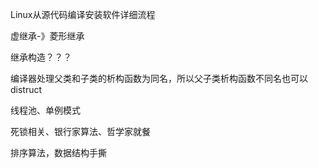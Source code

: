 Linux从源代码编译安装软件详细流程

虚继承-》菱形继承

继承构造？？？

编译器处理父类和子类的析构函数为同名，所以父子类析构函数不同名也可以distruct

线程池、单例模式

死锁相关、银行家算法、哲学家就餐

排序算法，数据结构手撕
